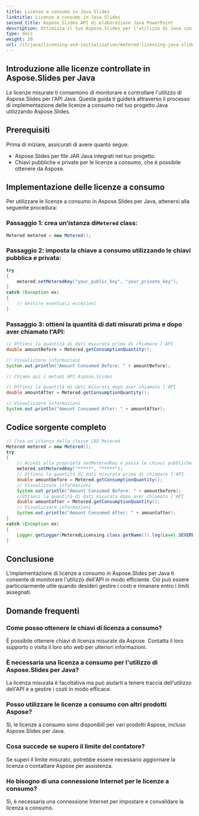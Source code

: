 ```yaml
---
title: Licenze a consumo in Java Slides
linktitle: Licenze a consumo in Java Slides
second_title: Aspose.Slides API di elaborazione Java PowerPoint
description: Ottimizza il tuo Aspose.Slides per l'utilizzo di Java con licenze a consumo. Scopri come configurarlo e monitorare il consumo dell'API.
type: docs
weight: 10
url: /it/java/licensing-and-initialization/metered-licensing-java-slides/
---
```


## Introduzione alle licenze controllate in Aspose.Slides per Java

Le licenze misurate ti consentono di monitorare e controllare l'utilizzo di Aspose.Slides per l'API Java. Questa guida ti guiderà attraverso il processo di implementazione delle licenze a consumo nel tuo progetto Java utilizzando Aspose.Slides. 

## Prerequisiti

Prima di iniziare, assicurati di avere quanto segue:

- Aspose.Slides per file JAR Java integrati nel tuo progetto.
- Chiavi pubbliche e private per le licenze a consumo, che è possibile ottenere da Aspose.

## Implementazione delle licenze a consumo

Per utilizzare le licenze a consumo in Aspose.Slides per Java, attenersi alla seguente procedura:

###  Passaggio 1: crea un'istanza di`Metered` class:

```java
Metered metered = new Metered();
```

### Passaggio 2: imposta la chiave a consumo utilizzando le chiavi pubblica e privata:

```java
try
{
	metered.setMeteredKey("your_public_key", "your_private_key");
}
catch (Exception ex)
{
	// Gestire eventuali eccezioni
}
```

### Passaggio 3: ottieni la quantità di dati misurati prima e dopo aver chiamato l'API:

```java
// Ottieni la quantità di dati misurata prima di chiamare l'API
double amountBefore = Metered.getConsumptionQuantity();

// Visualizzare informazioni
System.out.println("Amount Consumed Before: " + amountBefore);

// Chiama qui i metodi API Aspose.Slides

// Ottieni la quantità di dati misurata dopo aver chiamato l'API
double amountAfter = Metered.getConsumptionQuantity();

// Visualizzare informazioni
System.out.println("Amount Consumed After: " + amountAfter);
```
## Codice sorgente completo
```java
// Crea un'istanza della classe CAD Metered
Metered metered = new Metered();
try
{
	// Accedi alla proprietà setMeteredKey e passa le chiavi pubbliche e private come parametri
	metered.setMeteredKey("*****", "*****");
	// Ottieni la quantità di dati misurata prima di chiamare l'API
	double amountbefore = Metered.getConsumptionQuantity();
	// Visualizzare informazioni
	System.out.println("Amount Consumed Before: " + amountbefore);
	//Ottieni la quantità di dati misurata dopo aver chiamato l'API
	double amountafter = Metered.getConsumptionQuantity();
	// Visualizzare informazioni
	System.out.println("Amount Consumed After: " + amountafter);
}
catch (Exception ex)
{
	Logger.getLogger(MeteredLicensing.class.getName()).log(Level.SEVERE, null, ex);
}
```

## Conclusione

L'implementazione di licenze a consumo in Aspose.Slides per Java ti consente di monitorare l'utilizzo dell'API in modo efficiente. Ciò può essere particolarmente utile quando desideri gestire i costi e rimanere entro i limiti assegnati.

## Domande frequenti

### Come posso ottenere le chiavi di licenza a consumo?

È possibile ottenere chiavi di licenza misurate da Aspose. Contatta il loro supporto o visita il loro sito web per ulteriori informazioni.

### È necessaria una licenza a consumo per l'utilizzo di Aspose.Slides per Java?

La licenza misurata è facoltativa ma può aiutarti a tenere traccia dell'utilizzo dell'API e a gestire i costi in modo efficace.

### Posso utilizzare le licenze a consumo con altri prodotti Aspose?

Sì, le licenze a consumo sono disponibili per vari prodotti Aspose, incluso Aspose.Slides per Java.

### Cosa succede se supero il limite del contatore?

Se superi il limite misurato, potrebbe essere necessario aggiornare la licenza o contattare Aspose per assistenza.

### Ho bisogno di una connessione Internet per le licenze a consumo?

Sì, è necessaria una connessione Internet per impostare e convalidare la licenza a consumo.
